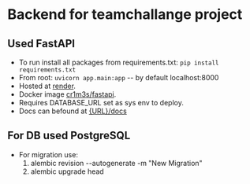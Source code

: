 # Backend for teamchallange project

## Used FastAPI

- To run install all packages from requirements.txt:
    `pip install requirements.txt`
- From root:
    `uvicorn app.main:app` -- by default localhost:8000
- Hosted at [render](https://hello-world-sije.onrender.com/docs#/).
- Docker image [cr1m3s/fastapi](https://hub.docker.com/repository/registry-1.docker.io/cr1m3s/fastapi/general).
- Requires DATABASE_URL set as sys env to deploy.
- Docs can befound at [{URL}/docs](https://hello-world-sije.onrender.com/docs#/)

## For DB used PostgreSQL

- For migration use:
    1. alembic revision --autogenerate -m "New Migration"
    2. alembic upgrade head

